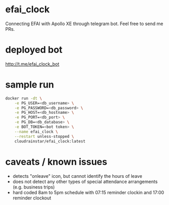 # efai_clock
Connecting EFAI with Apollo XE through telegram bot. Feel free to send me PRs.

# deployed bot
http://t.me/efai_clock_bot

# sample run
```bash
docker run -dt \
    -e PG_USER=<db_username> \
    -e PG_PASSWORD=<db_password> \
    -e PG_HOST=<db_hostname> \
    -e PG_PORT=<db_port> \
    -e PG_DB=<db_database> \
    -e BOT_TOKEN=<bot token> \
    --name efai_clock \
    --restart unless-stopped \
    cloudrainstar/efai_clock:latest
```

# caveats / known issues
- detects "onleave" icon, but cannot identify the hours of leave
- does not detect any other types of special attendance arrangements (e.g. business trips)
- hard coded 8am to 5pm schedule with 07:15 reminder clockin and 17:00 reminder clockout
